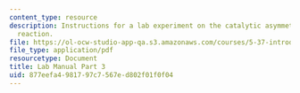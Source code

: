 ```yaml
---
content_type: resource
description: Instructions for a lab experiment on the catalytic asymmetric Diels-Alder
  reaction.
file: https://ol-ocw-studio-app-qa.s3.amazonaws.com/courses/5-37-introduction-to-organic-synthesis-laboratory-spring-2009/877eefa4981797c7567ed802f01f0f04_MIT5_37s09_lab01_part3.pdf
file_type: application/pdf
resourcetype: Document
title: Lab Manual Part 3
uid: 877eefa4-9817-97c7-567e-d802f01f0f04
---
```

